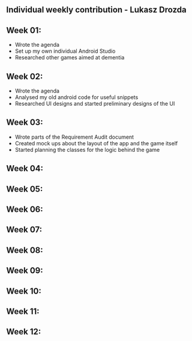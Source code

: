 Individual weekly contribution - Lukasz Drozda
----------------------------------------------

## Week 01:
* Wrote the agenda
* Set up my own individual Android Studio
* Researched other games aimed at dementia

## Week 02:
* Wrote the agenda
* Analysed my old android code for useful snippets
* Researched UI designs and started preliminary designs of the UI

## Week 03:
* Wrote parts of the Requirement Audit document
* Created mock ups about the layout of the app and the game itself
* Started planning the classes for the logic behind the game

## Week 04:
## Week 05:
## Week 06:
## Week 07:
## Week 08:
## Week 09:
## Week 10:
## Week 11:
## Week 12: